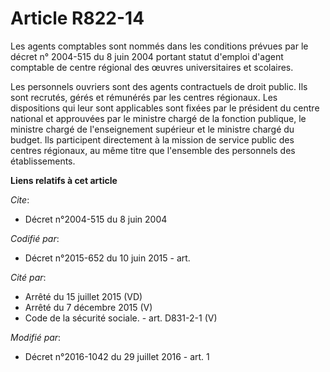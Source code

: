 # Article R822-14

Les agents comptables sont nommés dans les conditions prévues par le décret n° 2004-515 du 8 juin 2004 portant statut
d'emploi d'agent comptable de centre régional des œuvres universitaires et scolaires. 

Les personnels ouvriers sont des agents contractuels de droit public. Ils sont recrutés, gérés et rémunérés par les centres
régionaux. Les dispositions qui leur sont applicables sont fixées par le président du centre national et approuvées par le
ministre chargé de la fonction publique, le ministre chargé de l'enseignement supérieur et le ministre chargé du budget. Ils
participent directement à la mission de service public des centres régionaux, au même titre que l'ensemble des personnels des
établissements.

**Liens relatifs à cet article**

_Cite_:

  - Décret n°2004-515 du 8 juin 2004

_Codifié par_:

  - Décret n°2015-652 du 10 juin 2015 - art.

_Cité par_:

  - Arrêté du 15 juillet 2015 (VD)
  - Arrêté du 7 décembre 2015 (V)
  - Code de la sécurité sociale. - art. D831-2-1 (V)

_Modifié par_:

  - Décret n°2016-1042 du 29 juillet 2016 - art. 1
